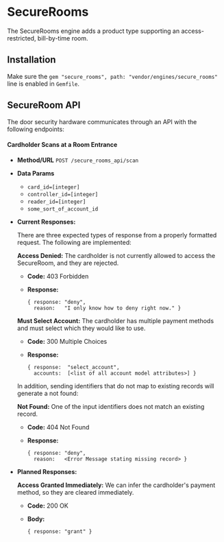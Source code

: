 # SecureRooms

The SecureRooms engine adds a product type supporting an access-restricted,
bill-by-time room.

## Installation

Make sure the `gem "secure_rooms", path: "vendor/engines/secure_rooms"`
line is enabled in `Gemfile`.

## SecureRoom API
The door security hardware communicates through an API with the following endpoints:

#### Cardholder Scans at a Room Entrance

* **Method/URL**
  `POST /secure_rooms_api/scan`

* **Data Params**

  * `card_id=[integer]`
  * `controller_id=[integer]`
  * `reader_id=[integer]`
  * `some_sort_of_account_id`

* **Current Responses:**

  There are three expected types of response from a properly formatted request. The following are implemented:

  **Access Denied:** The cardholder is not currently allowed to access the SecureRoom, and they are rejected.

  * **Code:** 403 Forbidden
  * **Response:**

      ```
      { response: "deny",
        reason:   "I only know how to deny right now." }
      ```

  **Must Select Account:** The cardholder has multiple payment methods and must select which they would like to use.

  * **Code:** 300 Multiple Choices
  * **Response:**

      ```
      { response:  "select_account",
        accounts:  [<list of all account model attributes>] }
      ```

  In addition, sending identifiers that do not map to existing records will generate a not found:

  **Not Found:** One of the input identifiers does not match an existing record.

  * **Code:** 404 Not Found
  * **Response:**

      ```
      { response: "deny",
        reason:   <Error Message stating missing record> }
      ```

* **Planned Responses:**

  **Access Granted Immediately:** We can infer the cardholder's payment method, so they are cleared immediately.

  * **Code:** 200 OK
  * **Body:**

      ```
      { response: "grant" }
      ```
